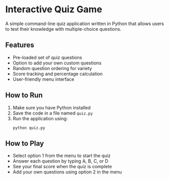 # Interactive Quiz Game

A simple command-line quiz application written in Python that allows users to test their knowledge with multiple-choice questions.

## Features

- Pre-loaded set of quiz questions
- Option to add your own custom questions
- Random question ordering for variety
- Score tracking and percentage calculation
- User-friendly menu interface

## How to Run

1. Make sure you have Python installed
2. Save the code in a file named `quiz.py`
3. Run the application using:
   ```
   python quiz.py
   ```

## How to Play

- Select option 1 from the menu to start the quiz
- Answer each question by typing A, B, C, or D
- See your final score when the quiz is complete
- Add your own questions using option 2 in the menu
